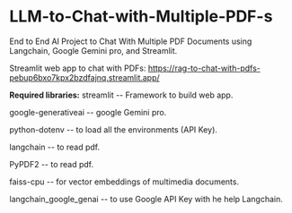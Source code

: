# LLM-to-Chat-with-Multiple-PDF-s
End to End AI Project to Chat With Multiple PDF Documents using Langchain, Google Gemini pro, and Streamlit.

Streamlit web app to chat with PDFs: https://rag-to-chat-with-pdfs-pebup6bxo7kpx2bzdfajnq.streamlit.app/

**Required libraries:**
streamlit -- Framework to build web app.

google-generativeai -- google Gemini pro.

python-dotenv -- to load all the environments (API Key).

langchain -- to read pdf.

PyPDF2 -- to read pdf.

faiss-cpu --  for vector embeddings of multimedia documents.

langchain_google_genai -- to use Google API Key with he help Langchain.
